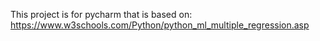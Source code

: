 This project is for pycharm that is based on:
https://www.w3schools.com/Python/python_ml_multiple_regression.asp
